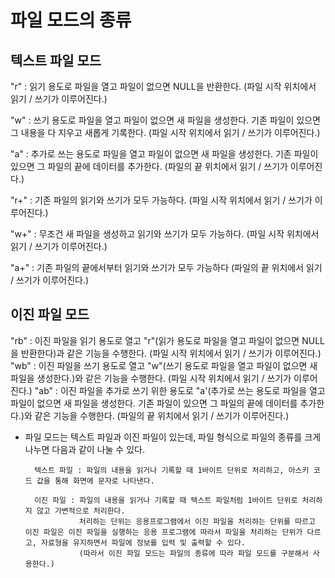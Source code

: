 # 파일 모드의 종류

## 텍스트 파일 모드 

"r" : 읽기 용도로 파일을 열고 파일이 없으면 NULL을 반환한다. (파일 시작 위치에서 읽기 / 쓰기가 이루어진다.)

"w" : 쓰기 용도로 파일을 열고 파일이 없으면 새 파일을 생성한다. 기존 파일이 있으면 그 내용을 다 지우고 새롭게 기록한다. (파일 시작 위치에서 읽기 / 쓰기가 이루어진다.)

"a" : 추가로 쓰는 용도로 파일을 열고 파일이 없으면 새 파일을 생성한다. 기존 파일이 있으면 그 파일의 끝에 데이터를 추가한다. (파일의 끝 위치에서 읽기 / 쓰기가 이루어진다.)

"r+" : 기존 파일의 읽기와 쓰기가 모두 가능하다. (파일 시작 위치에서 읽기 / 쓰기가 이루어진다.)

"w+" : 무조건 새 파일을 생성하고 읽기와 쓰기가 모두 가능하다. (파일 시작 위치에서 읽기 / 쓰기가 이루어진다.)

"a+" : 기존 파일의 끝에서부터 읽기와 쓰기가 모두 가능하다 (파일의 끝 위치에서 읽기 / 쓰기가 이루어진다.)

## 이진 파일 모드 

"rb" : 이진 파일을 읽기 용도로 열고 "r"(읽가 용도로 파일을 열고 파일이 없으면 NULL을 반환한다)과 같은 기능을 수행한다. (파일 시작 위치에서 읽기 / 쓰기가 이루어진다.)
"wb" : 이진 파일을 쓰기 용도로 열고 "w"(쓰기 용도로 파일을 열고 파일이 없으면 새 파일을 생성한다.)와 같은 기능을 수행한다. (파일 시작 위치에서 읽기 / 쓰기가 이루어진다.)
"ab" : 이진 파일을 추가로 쓰기 위한 용도로 "a'(추가로 쓰는 용도로 파일을 열고 파일이 없으면 새 파일을 생성한다. 기존 파일이 있으면 그 파일의 끝에 데이터를 추가한다.)와 같은 기능을 수행한다. (파일의 끝 위치에서 읽기 / 쓰기가 이루어진다.)



- 파일 모드는 텍스트 파일과 이진 파일이 있는데, 파일 형식으로 파일의 종류를 크게 나누면 다음과 같이 나눌 수 있다. 
        
        텍스트 파일 : 파일의 내용을 읽거나 기록할 때 1바이트 단위로 처리하고, 아스키 코드 값을 통해 화면에 문자로 나타낸다. 

        이진 파일 : 파일의 내용을 읽거나 기록할 때 텍스트 파일처럼 1바이트 단위로 처리하지 않고 가변적으로 처리한다. 
                  처리하는 단위는 응용프로그램에서 이진 파일을 처리하는 단위를 따르고 이진 파일은 이진 파일을 실행하는 응용 프로그램에 따라서 파일을 처리하는 단위가 다르고, 자료형을 유지하면서 파일에 정보를 입력 및 출력할 수 있다. 
                  (따라서 이진 파일 모드는 파일의 종류에 따라 파일 모드를 구분해서 사용한다.)